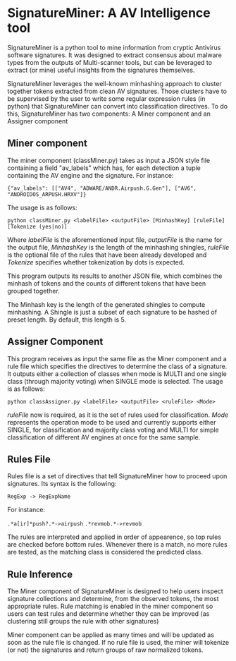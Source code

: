 # SignatureMiner: A AV Intelligence tool

SignatureMiner is a python tool to mine information from cryptic Antivirus software signatures. It was designed to extract consensus about malware types from the outputs of Multi-scanner tools, but can be leveraged to extract (or mine) useful insights from the signatures themselves.

SignatureMiner leverages the well-known minhashing approach to cluster together tokens extracted from clean AV signatures. Those clusters have to be supervised by the user to write some regular expression rules (in python) that SignatureMiner can convert into classification directives. To do this, SignatureMiner has two components: A Miner component and an Assigner component

## Miner component

The miner component (classMiner.py) takes as input a JSON style file containing a field "av_labels" which has, for each detection a tuple containing the AV engine and the signature. For instance:

```{"av_labels": [["AV4", "ADWARE/ANDR.Airpush.G.Gen"], ["AV6", "ANDROIDOS_ARPUSH.HRXV"]}```

The usage is as follows:

```python classMiner.py <labelFile> <outputFile> [MinhashKey] [ruleFile] [Tokenize (yes|no)]```

Where *labelFile* is the aforementioned input file, *outputFile* is the name for the output file, *MinhashKey* is the length of the minhashing shingles, *ruleFile* is the optional file of the rules that have been already developed and *Tokenize* specifies whether tokenization by dots is expected.

This program outputs its results to another JSON file, which combines the minhash of tokens and the counts of different tokens that have been grouped together.

The Minhash key is the length of the generated shingles to compute minhashing. A Shingle is just a subset of each signature to be hashed of preset length. By default, this length is 5. 


## Assigner Component

This program receives as input the same file as the Miner component and a rule file which specifies the directives to determine the class of a signature. It outputs either a collection of classes when mode is MULTI and one single class (through majority voting) when SINGLE mode is selected. The usage is as follows:

```python classAssigner.py <labelFile> <outputFile> <ruleFile> <Mode>```

*ruleFile* now is required, as it is the set of rules used for classification. *Mode* represents the operation mode to be used and currently supports either SINGLE, for classification and majority class voting and MULTI for simple classification of different AV engines at once for the same sample.

## Rules File

Rules file is a set of directives that tell SignatureMiner how to proceed upon signatures. Its syntax is the following:

```RegExp -> RegExpName```

For instance: 

```.*a[ir]*push?.*->airpush```
```.*revmob.*->revmob```

The rules are interpreted and applied in order of appearence, so top rules are checked before bottom rules. Whenever there is a match, no more rules are tested, as the matching class is considered the predicted class.

## Rule Inference

The Miner component of SignatureMiner is designed to help users inspect signature collections and determine, from the observed tokens, the most appropriate rules. Rule matching is enabled in the miner component so users can test rules and determine whether they can be improved (as clustering still groups the rule with other signatures)

Miner component can be applied as many times and will be updated as soon as the rule file is changed. If no rule file is used, the miner will tokenize (or not) the signatures and return groups of raw normalized tokens.



